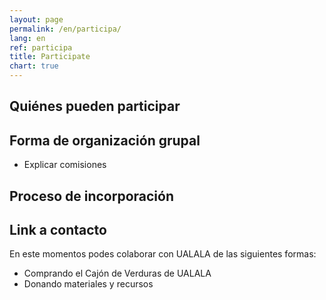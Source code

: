 ```yaml
---
layout: page
permalink: /en/participa/
lang: en
ref: participa
title: Participate
chart: true
---
```


## Quiénes pueden participar

## Forma de organización grupal

* Explicar comisiones

## Proceso de incorporación


## Link a contacto

En este momentos podes colaborar con UALALA de las siguientes formas:

* Comprando el Cajón de Verduras de UALALA
* Donando materiales y recursos
